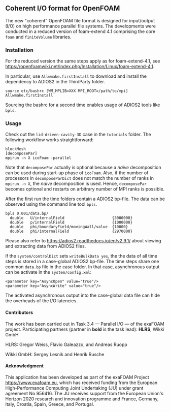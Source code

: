 ## Coherent I/O format for OpenFOAM
The new "coherent" OpenFOAM file format is designed for input/output (I/O) on high performance parallel file systems. The developments were conducted in a reduced version of foam-extend 4.1 comprising the core `foam` and `finiteVolume` libraries.

### Installation
For the reduced version the same steps apply as for foam-extend-4.1, see
https://openfoamwiki.net/index.php/Installation/Linux/foam-extend-4.1.

In particular, use `Allwmake.firstInstall` to download and install the dependency to ADIOS2 in the ThirdParty folder.

```
source etc/bashrc [WM_MPLIB=XXX MPI_ROOT=/path/to/mpi]
Allwmake.firstInstall
```

Sourcing the bashrc for a second time enables usage of ADIOS2 tools like `bpls`.

### Usage
Check out the `lid-driven-cavity-3D` case in the `tutorials` folder. The following workflow works straightforward:

```
blockMesh
[decomposePar]
mpirun -n X icoFoam -parallel
```

Note that `decomposePar` actually is optional because a *naive* decomposition can be used during start-up phase of `icoFoam`. Also, if the number of processors in `decomposeParDict` does not match the number of ranks in `mpirun -n X`, the *naive* decomposition is used. Hence, `decomposePar` becomes optional and restarts on arbitrary number of MPI ranks is possible.

After the first run the time folders contain a ADIOS2 bp-file. The data can be observed using the command line tool `bpls`.

```
bpls 0.001/data.bp/
  double   U/internalField                     {3000000}
  double   p/internalField                     {1000000}
  double   phi/boundaryField/movingWall/value  {10000}
  double   phi/internalField                   {2970000}
```

Please also refer to https://adios2.readthedocs.io/en/v2.9.1/ about viewing and extracting data from ADIOS2 files.

If the `system/controlDict` sets `writeBulkData yes`, the the data of all time steps is stored in a case-global ADIOS2 bp-file. The time steps share one common `data.bp` file in the case folder. In that case, asynchronous output can be activate in the `system/config.xml`:

```
<parameter key="AsyncOpen" value="true"/>
<parameter key="AsyncWrite" value="true"/>
```

The activated asynchronous output into the case-global data file can hide the overheads of the I/O latencies.

#### Contributors
The work has been carried out in Task 3.4 — Parallel I/O — of the exaFOAM project.
Participating partners (partner in **bold** is the task lead): **HLRS**, Wikki GmbH

HLRS: Gregor Weiss, Flavio Galeazzo, and Andreas Ruopp

Wikki GmbH: Sergey Lesnik and Henrik Rusche

#### Acknowledgment
This application has been developed as part of the exaFOAM Project
https://www.exafoam.eu, which has received funding from the European
High-Performance Computing Joint Undertaking (JU) under grant agreement No
956416. The JU receives support from the European Union's Horizon 2020 research
and innovation programme and France, Germany, Italy, Croatia, Spain, Greece,
and Portugal.
